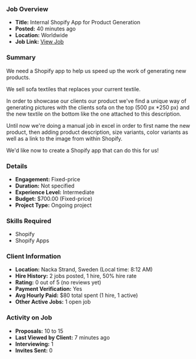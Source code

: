 ### Job Overview

- **Title:** Internal Shopify App for Product Generation
- **Posted:** 40 minutes ago
- **Location:** Worldwide
- **Job Link:** [View Job](https://www.upwork.com/jobs/~021964924377118179548)

### Summary

We need a Shopify app to help us speed up the work of generating new products.

We sell sofa textiles that replaces your current textile.

In order to showcase our clients our product we've find a unique way of generating pictures with the clients sofa on the top (500 px \*250 px) and the new textile on the bottom like the one attached to this description.

Until now we're doing a manual job in excel in order to first name the new product, then adding product description, size variants, color variants as well as a link to the image from within Shopify.

We'd like now to create a Shopify app that can do this for us!

### Details

- **Engagement:** Fixed-price
- **Duration:** Not specified
- **Experience Level:** Intermediate
- **Budget:** $700.00 (Fixed-price)
- **Project Type:** Ongoing project

### Skills Required

- Shopify
- Shopify Apps

### Client Information

- **Location:** Nacka Strand, Sweden (Local time: 8:12 AM)
- **Hire History:** 2 jobs posted, 1 hire, 50% hire rate
- **Rating:** 0 out of 5 (no reviews yet)
- **Payment Verification:** Yes
- **Avg Hourly Paid:** $80 total spent (1 hire, 1 active)
- **Other Active Jobs:** 1 open job

### Activity on Job

- **Proposals:** 10 to 15
- **Last Viewed by Client:** 7 minutes ago
- **Interviewing:** 1
- **Invites Sent:** 0
